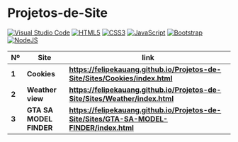 # Projetos-de-Site

[![Visual Studio Code](https://img.shields.io/badge/Visual%20Studio%20Code-0078d7.svg?style=for-the-badge&logo=visual-studio-code&logoColor=white)](https://code.visualstudio.com)
[![HTML5](https://img.shields.io/badge/html5-%23E34F26.svg?style=for-the-badge&logo=html5&logoColor=white)](https://www.w3schools.com/html/default.asp)
[![CSS3](https://img.shields.io/badge/css3-%231572B6.svg?style=for-the-badge&logo=css3&logoColor=white)](https://www.w3schools.com/css/)
[![JavaScript](https://img.shields.io/badge/javascript-%23323330.svg?style=for-the-badge&logo=javascript&logoColor=%23F7DF1E)](https://www.w3schools.com/js/default.asp)
[![Bootstrap](https://img.shields.io/badge/bootstrap-%238511FA.svg?style=for-the-badge&logo=bootstrap&logoColor=white)](https://getbootstrap.com)
[![NodeJS](https://img.shields.io/badge/node.js-6DA55F?style=for-the-badge&logo=node.js&logoColor=white)](https://nodejs.org/en)

| Nº | Site | link |
| ------- | -------- | ------- |
| **1** | **Cookies** | **https://felipekauang.github.io/Projetos-de-Site/Sites/Cookies/index.html** |
| **2** | **Weather view** | **https://felipekauang.github.io/Projetos-de-Site/Sites/Weather/index.html** |
| **3** | **GTA SA MODEL FINDER** | **https://felipekauang.github.io/Projetos-de-Site/Sites/GTA-SA-MODEL-FINDER/index.html** |
